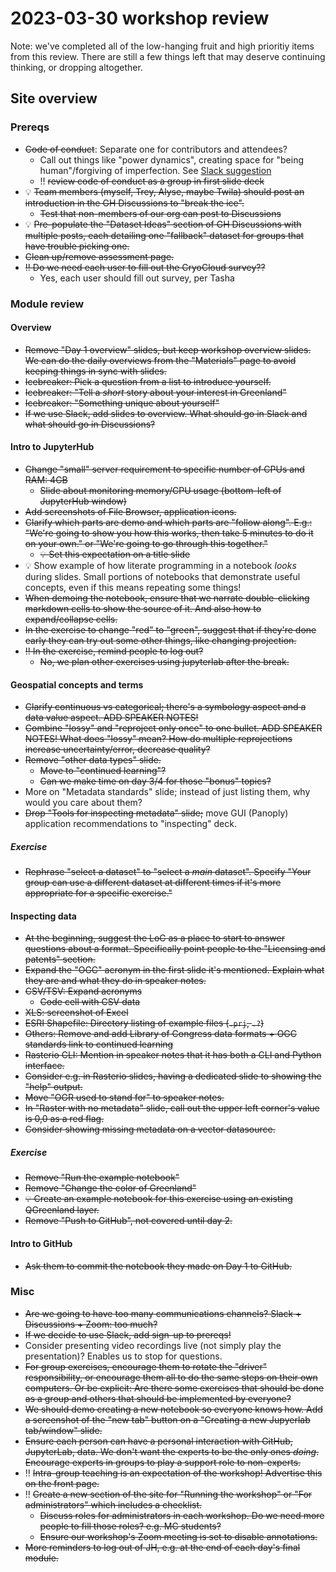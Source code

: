 # 2023-03-30 workshop review

Note: we've completed all of the low-hanging fruit and high prioritiy items from
this review. There are still a few things left that may deserve continuing
thinking, or dropping altogether.

## Site overview

### Prereqs

* ~~Code of conduct~~: Separate one for contributors and attendees?
    * Call out things like "power dynamics", creating space for "being human"/forgiving
      of imperfection. See [Slack
      suggestion](https://nsidc.slack.com/archives/CRB96FG68/p1680214782923999)
    * ‼️ ~~review code of conduct as a group in first slide deck~~
* 💡 ~~Team members (myself, Trey, Alyse, maybe Twila) should post an introduction in the
  GH Discussions to "break the ice".~~
    * ~~Test that non-members of our org can post to Discussions~~
* 💡 ~~Pre-populate the "Dataset Ideas" section of GH Discussions with multiple posts,
  each detailing one "fallback" dataset for groups that have trouble picking one.~~
* ~~Clean up/remove assessment page.~~
* ~~‼️ Do we need each user to fill out the CryoCloud survey??~~
    * Yes, each user should fill out survey, per Tasha


### Module review

#### Overview

* ~~Remove "Day 1 overview" slides, but keep workshop overview slides. We can do the daily
  overviews from the "Materials" page to avoid keeping things in sync with slides.~~
* ~~Icebreaker: Pick a question from a list to introduce yourself.~~
* ~~Icebreaker: "Tell a _short_ story about your interest in Greenland"~~
* ~~Icebreaker: "Something unique about yourself"~~
* ~~If we use Slack, add slides to overview. What should go in Slack and what should go in
  Discussions?~~


#### Intro to JupyterHub

* ~~Change "small" server requirement to specific number of CPUs and RAM: 4GB~~
    * ~~Slide about monitoring memory/CPU usage (bottom-left of JupyterHub window)~~
* ~~Add screenshots of File Browser, application icons.~~
* ~~Clarify which parts are demo and which parts are "follow along". E.g.: "We're going to
  show you how this works, then take 5 minutes to do it on your own." or "We're going
  to go through this together."~~
    * ~~💡 Set this expectation on a title slide~~
* 💡 Show example of how literate programming in a notebook _looks_ during slides. Small
  portions of notebooks that demonstrate useful concepts, even if this means repeating
  some things!
* ~~When demoing the notebook, ensure that we narrate double-clicking markdown cells to
  show the source of it. And also how to expand/collapse cells.~~
* ~~In the exercise to change "red" to "green", suggest that if they're done early they
  can try out some other things, like changing projection.~~
* ~~‼️ In the exercise, remind people to log out?~~
    * ~~No, we plan other exercises using jupyterlab after the break.~~


#### Geospatial concepts and terms

* ~~Clarify continuous vs categorical; there's a symbology aspect and a data value aspect.
  ADD SPEAKER NOTES!~~
* ~~Combine "lossy" and "reproject only once" to one bullet. ADD SPEAKER NOTES! What does
  "lossy" mean? How do multiple reprojections increase uncertainty/error, decrease
  quality?~~
* ~~Remove "other data types" slide.~~
    * ~~Move to "continued learning"?~~
    * ~~Can we make time on day 3/4 for those "bonus" topics?~~
* More on "Metadata standards" slide; instead of just listing them, why would you care
  about them?
* ~~Drop "Tools for inspecting metadata" slide;~~ move GUI (Panoply) application
  recommendations to "inspecting" deck.


##### Exercise

* ~~Rephrase "select a dataset" to "select a _main_ dataset". Specify "Your group can use
  a different dataset at different times if it's more appropriate for a specific
  exercise."~~


#### Inspecting data

* ~~At the beginning, suggest the LoC as a place to start to answer questions about a
  format. Specifically point people to the "Licensing and patents" section.~~
* ~~Expand the "OGC" acronym in the first slide it's mentioned. Explain what they are and
  what they do in speaker notes.~~
* ~~CSV/TSV: Expand acronyms~~
    * ~~Code cell with CSV data~~
* ~~XLS: screenshot of Excel~~
* ~~ESRI Shapefile: Directory listing of example files (`.prj`, `.?`)~~
* ~~Others: Remove and add Library of Congress data formats + OGC standards link to
  continued learning~~
* ~~Rasterio CLI: Mention in speaker notes that it has both a CLI and Python
  interface.~~
* ~~Consider e.g. in Rasterio slides, having a dedicated slide to showing the "help"
  output.~~
* ~~Move "OGR used to stand for" to speaker notes.~~
* ~~In "Raster with no metadata" slide, call out the upper left corner's value is 0,0 as a
  red flag.~~
* ~~Consider showing missing metadata on a vector datasource.~~


##### Exercise

* ~~Remove "Run the example notebook"~~
* ~~Remove "Change the color of Greenland"~~
* ~~💡 Create an example notebook for this exercise using an existing QGreenland
  layer.~~
* ~~Remove "Push to GitHub", not covered until day 2.~~


#### Intro to GitHub

* ~~Ask them to commit the notebook they made on Day 1 to GitHub.~~


### Misc

* ~~Are we going to have too many communications channels? Slack + Discussions + Zoom: too
  much?~~
* ~~If we decide to use Slack, add sign-up to prereqs!~~
* Consider presenting video recordings live (not simply play the presentation)? Enables
  us to stop for questions.
* ~~For group exercises, encourage them to rotate the "driver" responsibility, or
  encourage them all to do the same steps on their own computers. Or be explicit: Are
  there some exercises that should be done as a group and others that should be
  implemented by everyone?~~
* ~~We should demo creating a new notebook so everyone knows how. Add a screenshot of the
  "new tab" button on a "Creating a new Jupyerlab tab/window" slide.~~
* ~~Ensure each person can have a personal interaction with GitHub, JupyterLab, data. We
  don't want the experts to be the only ones _doing_. Encourage experts in groups to
  play a support role to non-experts.~~
* ‼️ ~~Intra-group teaching is an expectation of the workshop! Advertise this on the front
  page.~~
* ‼️ ~~Create a new section of the site for "Running the workshop" or "For
  administrators" which includes a checklist.~~
    * ~~Discuss roles for administrators in each workshop. Do we need more people to
      fill those roles? e.g. MC students?~~
    * ~~Ensure our workshop's Zoom meeting is set to disable annotations.~~
* ~~More reminders to log out of JH, e.g. at the end of each day's final module.~~
